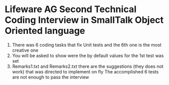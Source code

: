 # Lifeware AG Second Technical Coding Interview in SmallTalk Object Oriented language
1) There was 6 coding tasks that fix Unit tests and the 6th one is the most creative one
2) You will be asked to show were the by default values for the 1st test was set
3) Remarks1.txt and Remarks2.txt there are the suggestions (they does not work) that was directed to implement on fly
The accomplished 6 tests are not enough to pass the interview